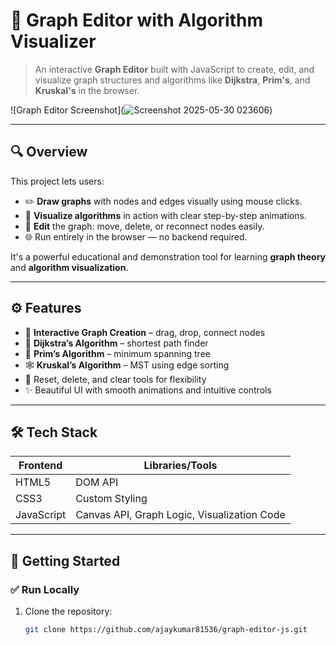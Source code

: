 # 🧠 Graph Editor with Algorithm Visualizer

> An interactive **Graph Editor** built with JavaScript to create, edit, and visualize graph structures and algorithms like **Dijkstra**, **Prim's**, and **Kruskal's** in the browser.

![Graph Editor Screenshot](![Screenshot 2025-05-30 023606](https://github.com/user-attachments/assets/d7ff558f-e5ff-47e9-8be2-a8aaef4e807c)) <!-- Add a real screenshot if available -->

---

## 🔍 Overview

This project lets users:
- ✏️ **Draw graphs** with nodes and edges visually using mouse clicks.
- 🧠 **Visualize algorithms** in action with clear step-by-step animations.
- 🔄 **Edit** the graph: move, delete, or reconnect nodes easily.
- 🌐 Run entirely in the browser — no backend required.

It's a powerful educational and demonstration tool for learning **graph theory** and **algorithm visualization**.

---

## ⚙️ Features

- 🧩 **Interactive Graph Creation** – drag, drop, connect nodes
- 🎯 **Dijkstra’s Algorithm** – shortest path finder
- 🌲 **Prim’s Algorithm** – minimum spanning tree
- 🕸 **Kruskal’s Algorithm** – MST using edge sorting
- 🧽 Reset, delete, and clear tools for flexibility
- ✨ Beautiful UI with smooth animations and intuitive controls

---

## 🛠️ Tech Stack

| Frontend | Libraries/Tools |
|----------|-----------------|
| HTML5    | DOM API         |
| CSS3     | Custom Styling  |
| JavaScript | Canvas API, Graph Logic, Visualization Code |

---

## 🚀 Getting Started

### ✅ Run Locally

1. Clone the repository:
   ```bash
   git clone https://github.com/ajaykumar81536/graph-editor-js.git
